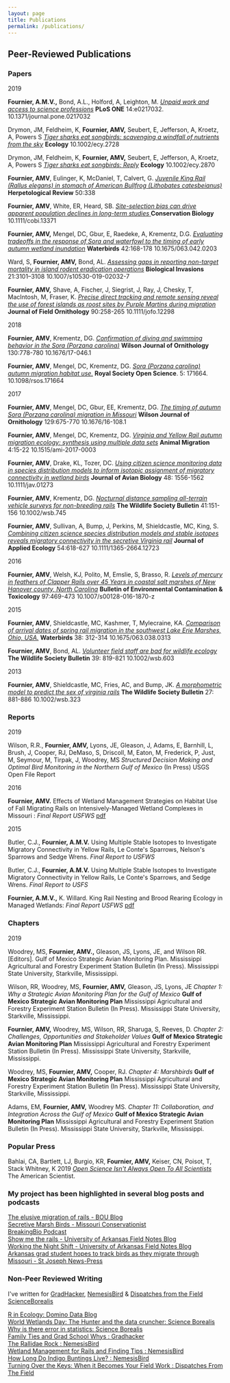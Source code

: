 ```yaml
---
layout: page
title: Publications
permalink: /publications/
---
```


## Peer-Reviewed Publications  

### Papers

2019   


**Fournier, A.M.V.,** Bond, A.L., Holford, A, Leighton, M. [*Unpaid work and access to science professions*](https://github.com/aurielfournier/aurielfournier.github.io/blob/master/_pdfs/Fournier_et_al_2019_PlosOne.pdf) **PLoS ONE** 14:e0217032.
10.1371/journal.pone.0217032


Drymon, JM, Feldheim, K, **Fournier, AMV,** Seubert, E, Jefferson, A, Kroetz, A, Powers S [*Tiger sharks eat songbirds: scavenging a windfall of nutrients from the sky*](https://github.com/aurielfournier/aurielfournier.github.io/blob/master/_pdfs/Drymon_et_al_Fournier_2019_Ecology.pdf) **Ecology** 10.1002/ecy.2728

Drymon, JM, Feldheim, K, **Fournier, AMV,** Seubert, E, Jefferson, A, Kroetz, A, Powers S [*Tiger sharks eat songbirds: Reply*](https://github.com/aurielfournier/aurielfournier.github.io/blob/master/_pdfs/Drymon_et_al_Fournier-2019-Ecology_Reply.pdf) **Ecology** 10.1002/ecy.2870

**Fournier, AMV**, Eulinger, K, McDaniel, T, Calvert, G.  [*Juvenile King Rail (Rallus elegans) in stomach of American Bullfrog (Lithobates catesbeianus)*](https://github.com/aurielfournier/aurielfournier.github.io/blob/master/_pdfs/Fournier_et_al_2019_Herpetological_Review.pdf) **Herpetological Review** 50:338

**Fournier, AMV**, White, ER, Heard, SB. [*Site-selection bias can drive apparent population declines in long-term studies* ](https://github.com/aurielfournier/aurielfournier.github.io/blob/master/_pdfs/FOurnier_et_al_2019_Con_Bio.pdf) **Conservation Biology** 10.1111/cobi.13371

**Fournier, AMV,** Mengel, DC, Gbur, E, Raedeke, A, Krementz, D.G. [*Evaluating tradeoffs in the response of Sora and waterfowl to the timing of early autumn wetland inundation*](https://github.com/aurielfournier/aurielfournier.github.io/blob/master/_pdfs/Fournier_et_al_2019_Waterbirds.pdf) **Waterbirds** 42:168-178 10.1675/063.042.0203


Ward, S, **Fournier, AMV,** Bond, AL. [*Assessing gaps in reporting non-target mortality in island rodent eradication operations*](https://link.springer.com/article/10.1007%2Fs10530-019-02032-7) **Biological Invasions** 21:3101–3108 10.1007/s10530-019-02032-7

**Fournier, AMV,** Shave, A, Fischer, J, Siegrist, J, Ray, J, Chesky, T, MacIntosh, M, Fraser, K. [*Precise direct tracking and remote sensing reveal the use of forest islands as roost sites by Purple Martins during migration*](https://github.com/aurielfournier/aurielfournier.github.io/blob/master/_pdfs/Fournier_et_al-2019-Journal_of_Field_Ornithology.pdf) **Journal of Field Ornithology** 90:258-265  10.1111/jofo.12298


2018

**Fournier, AMV**, Krementz, DG. [*Confirmation of diving and swimming behavior in the Sora (*Porzana carolina*)*](https://github.com/aurielfournier/aurielfournier.github.io/blob/master/_pdfs/Fournier_Krementz_2018_WJO.pdf) **Wilson Journal of Ornithology**  130:778-780   10.1676/17-046.1

**Fournier, AMV**, Mengel, DC, Krementz, DG. [*Sora (Porzana carolina) autumn migration habitat use.*](https://github.com/aurielfournier/aurielfournier.github.io/blob/master/_pdfs/Fournier_et_al_2018_sora_habitat.pdf) **Royal Society Open Science**. 5: 171664. 10.1098/rsos.171664
  
2017 

**Fournier, AMV**, Mengel, DC, Gbur, EE, Krementz, DG. [*The timing of autumn Sora (Porzana carolina) migration in Missouri*](https://github.com/aurielfournier/aurielfournier.github.io/blob/master/_pdfs/Fournier_et_al_2017_Wilson.pdf) **Wilson Journal of Ornithology** 129:675-770  10.1676/16-108.1


**Fournier, AMV**, Mengel, DC, Krementz, DG. [*Virginia and Yellow Rail autumn migration ecology: synthesis using multiple data sets*](https://www.degruyter.com/downloadpdf/j/ami.2017.4.issue-1/ami-2017-0003/ami-2017-0003.pdf) **Animal Migration** 4:15-22  10.1515/ami-2017-0003 

**Fournier, AMV**, Drake, KL, Tozer, DC. [*Using citizen science monitoring data in species distribution models to inform isotopic assignment of migratory connectivity in wetland birds*](https://github.com/aurielfournier/aurielfournier.github.io/blob/master/_pdfs/Fournier%20Drake%20Tozer%202017%20Journal%20of%20Avian%20Biology.pdf)  **Journal of Avian Biology** 48: 1556-1562 10.1111/jav.01273 

**Fournier, AMV**, Krementz, DG. [*Nocturnal distance sampling all-terrain vehicle surveys for non-breeding rails*](https://github.com/aurielfournier/aurielfournier.github.io/blob/master/_pdfs/Fournier_et_al-2017-Wildlife_Society_Bulletin.pdf) **The Wildlife Society Bulletin** 41:151-156 10.1002/wsb.745 

**Fournier, AMV**, Sullivan, A, Bump, J, Perkins, M, Shieldcastle, MC, King, S. [*Combining citizen science species distribution models and stable isotopes reveals migratory connectivity in the secretive Virginia rail*](https://github.com/aurielfournier/aurielfournier.github.io/blob/master/_pdfs/Fournier%20et%20al.%20-%202016%20-%20Journal%20of%20Applied%20Ecology.pdf) **Journal of Applied Ecology** 54:618-627 10.1111/1365-2664.12723   


2016 

**Fournier, AMV**, Welsh, KJ, Polito, M, Emslie, S, Brasso, R. [*Levels of mercury in feathers of Clapper Rails over 45 Years in coastal salt marshes of New Hanover county, North Carolina*](https://github.com/aurielfournier/aurielfournier.github.io/blob/master/_pdfs/Fournier%20et%20al.%20-%202016%20-%20Bulletin%20of%20Environmental%20Contamination%20and%20Toxicology.pdf) **Bulletin of Environmental Contamination & Toxicology** 97:469-473   10.1007/s00128-016-1870-z 


2015

**Fournier, AMV**, Shieldcastle, MC, Kashmer, T, Mylecraine, KA.  [*Comparison of arrival dates of spring rail migration in the southwest Lake Erie Marshes, Ohio, USA.*](https://github.com/aurielfournier/aurielfournier.github.io/blob/master/_pdfs/Fournier%20et%20al.%20-%202015%20-%20Waterbirds.pdf) **Waterbirds** 38: 312-314 10.1675/063.038.0313  

**Fournier, AMV**, Bond, AL. [*Volunteer field staff are bad for wildlife ecology*](https://github.com/aurielfournier/aurielfournier.github.io/blob/master/_pdfs/Fournier%2C%20Bond%20-%202015%20-%20Wildlife%20Society%20Bulletin.pdf)  **The Wildlife Society Bulletin** 39: 819-821 10.1002/wsb.603 


2013 

**Fournier, AMV**, Shieldcastle, MC, Fries, AC, and Bump, JK.  [*A morphometric model to predict the sex of virginia rails*](https://github.com/aurielfournier/aurielfournier.github.io/blob/master/_pdfs/Fournier%20et%20al._2013_Wildlife%20Society%20Bulletin_A%20Morphometric%20Model%20to%20Predict%20the%20Sex%20of%20Virginia%20Rails%20(Rallus%20limicola).pdf)  **The Wildlife Society Bulletin** 27: 881-886 10.1002/wsb.323 



### Reports 

2019   

Wilson, R.R., **Fournier, AMV,** Lyons, JE, Gleason, J, Adams, E, Barnhill, L, Brush, J, Cooper, RJ, DeMaso, S, Driscoll, M, Eaton, M, Frederick, P, Just, M, Seymour, M, Tirpak, J, Woodrey, MS *Structured Decision Making and Optimal Bird Monitoring in the Northern Gulf of Mexico* (In Press) USGS Open File Report

2016  

**Fournier, AMV.** Effects of Wetland Management Strategies on Habitat Use of Fall Migrating Rails on Intensively-Managed Wetland Complexes in Missouri : *Final Report USFWS* [pdf](https://www.fws.gov/migratorybirds/pdf/surveys-and-data/Webless%20Migratory%20Game%20Birds/Marsh%20Bird%20pdf%20files/EffectsofWetlandMgtStrategiesOnHabitatUseOfFallMigratingRails.pdf)

2015

Butler, C.J., **Fournier, A.M.V.** Using Multiple Stable Isotopes to Investigate Migratory Connectivity in Yellow Rails, Le Conte's Sparrows, Nelson's Sparrows and Sedge Wrens. *Final Report to USFWS* 

Butler, C.J., **Fournier, A.M.V.** Using Multiple Stable Isotopes to Investigate Migratory Connectivity in Yellow Rails, Le Conte's Sparrows, and Sedge Wrens. *Final Report to USFS*


**Fournier, A.M.V.,** K. Willard. King Rail Nesting and Brood Rearing Ecology in Managed Wetlands: *Final Report USFWS* [pdf](https://www.fws.gov/migratorybirds/pdf/surveys-and-data/Webless%20Migratory%20Game%20Birds/Marsh%20Bird%20pdf%20files/KingRailNesting&BroodRearingEcologyInManagedWetlands_FinalReport.pdf)


### Chapters 

2019

Woodrey, MS, **Fournier, AMV.,** Gleason, JS, Lyons, JE, and Wilson RR. [Editors]. Gulf of Mexico Strategic Avian Monitoring Plan. Mississippi Agricultural and Forestry Experiment Station Bulletin (In Press). Mississippi State University, Starkville, Mississippi.

Wilson, RR, Woodrey, MS, **Fournier, AMV,** Gleason, JS, Lyons, JE *Chapter 1: Why a Strategic Avian Monitoring Plan for the Gulf of Mexico* **Gulf of Mexico Strategic Avian Monitoring Plan** Mississippi Agricultural and Forestry Experiment Station Bulletin (In Press). Mississippi State University, Starkville, Mississippi.  

**Fournier, AMV,** Woodrey, MS, Wilson, RR, Sharuga, S, Reeves, D. *Chapter 2: Challenges, Opportunities and Stakeholder Values* **Gulf of Mexico Strategic Avian Monitoring Plan** Mississippi Agricultural and Forestry Experiment Station Bulletin (In Press). Mississippi State University, Starkville, Mississippi.  

Woodrey, MS, **Fournier, AMV,** Cooper, RJ. *Chapter 4: Marshbirds*  **Gulf of Mexico Strategic Avian Monitoring Plan** Mississippi Agricultural and Forestry Experiment Station Bulletin (In Press). Mississippi State University, Starkville, Mississippi.  

Adams, EM, **Fournier, AMV,** Woodrey MS. *Chapter 11: Collaboration, and Integration Across the Gulf of Mexico* **Gulf of Mexico Strategic Avian Monitoring Plan** Mississippi Agricultural and Forestry Experiment Station Bulletin (In Press). Mississippi State University, Starkville, Mississippi.  


### Popular Press  

Bahlai, CA, Bartlett, LJ, Burgio, KR, **Fournier, AMV,** Keiser, CN, Poisot, T, Stack Whitney, K 2019 [*Open Science Isn't Always Open To All Scientists*](https://www.americanscientist.org/article/open-science-isnt-always-open-to-all-scientists) The American Scientist. 



### My project has been highlighted in several blog posts and podcasts

[The elusive migration of rails - BOU Blog](https://www.bou.org.uk/blog-fournier-rail-migration/)  
[Secretive Marsh Birds - Missouri Conservationist](https://mdc.mo.gov/sites/default/files/downloads/magazine/20171101_0.pdf)  
[BreakingBio Podcast](http://breakingbio.com/2015/11/10/bb94-rallying-for-rails-with-auriel-fournier/)  
[Show me the rails - University of Arkansas Field Notes Blog](http://researchfrontiers.uark.edu/2015/show-me-the-rails/)  
[Working the Night Shift - University of Arkansas Field Notes Blog](http://researchfrontiers.uark.edu/2015/headline-here/)  
[Arkansas grad student hopes to track birds as they migrate through Missouri - St Joseph News-Press](http://www.newspressnow.com/sports/outdoors/article_2cb00441-292a-54b5-809a-8a63e4f26cf5.html)


### Non-Peer Reviewed Writing

I've written for [GradHacker](https://www.insidehighered.com/blogs/gradhacker), [NemesisBird](http://www.nemesisbird.com/) & [Dispatches from the Field](https://dispatchesfromthefield1.wordpress.com/2015/04/03/turning-over-the-keys-when-it-becomes-your-field-work/) [ScienceBorealis](http://blog.scienceborealis.ca/tag/auriel-fournier/)

[R in Ecology: Domino Data Blog](http://blog.dominodatalab.com/r-in-ecology/)  
[World Wetlands Day: The Hunter and the data cruncher: Science Borealis](http://blog.scienceborealis.ca/world-wetlands-day-the-hunter-and-the-number-cruncher/)  
[Why is there error in statistics: Science Borealis](http://blog.scienceborealis.ca/why-is-there-error-in-statistics/)  
[Family Ties and Grad School Whys : Gradhacker](http://www.gradhacker.org/2013/12/11/6381/)  
[The Rallidae Rock : NemesisBird](http://www.nemesisbird.com/bird-science/rallidae-rock/)  
[Wetland Management for Rails and Finding Tips : NemesisBird](http://www.nemesisbird.com/bird-science/wetland-management-for-rails/)  
[How Long Do Indigo Buntings Live? : NemesisBird](http://www.nemesisbird.com/bird-science/long-indigo-buntings-live/)    
[Turning Over the Keys: When it Becomes Your Field Work : Dispatches From The Field](https://dispatchesfromthefield1.wordpress.com/2015/04/03/turning-over-the-keys-when-it-becomes-your-field-work/)


